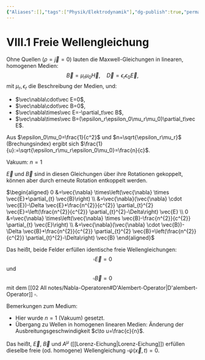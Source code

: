 ```yaml
---
{"Aliases":[],"tags":["Physik/Elektrodynamik"],"dg-publish":true,"permalink":"/02-all-notes/viii-1-freie-wellengleichung/","dgHomeLink":true,"dgPassFrontmatter":true}
---
```


# VIII.1 Freie Wellengleichung
Ohne Quellen ($\rho=\vec{j}=0$) lauten die Maxwell-Gleichungen in linearen, homogenen Medien: $$\vec B=\mu_r\mu_0\vec H, \quad\vec D=\epsilon_r\epsilon_0\vec E,$$ mit $\mu_r,\epsilon_r$ die Beschreibung der Medien, und: 
- $\vec\nabla\cdot\vec E=0$, 
- $\vec\nabla\cdot\vec B=0$, 
- $\vec\nabla\times\vec E=-\partial_t\vec B$, 
- $\vec\nabla\times\vec B=(\epsilon_r\epsilon_0\mu_r\mu_0)\partial_t\vec E$.  

Aus $\epsilon_0\mu_0=\frac{1}{c^2}$ und $n=\sqrt{\epsilon_r\mu_r}$ (Brechungsindex) ergibt sich $\frac{1}{u}:=\sqrt{\epsilon_r\mu_r\epsilon_0\mu_0}=\frac{n}{c}$. 

Vakuum: $n=1$

$\vec E$ und $\vec B$ sind in diesen Gleichungen über ihre Rotationen gekoppelt, können aber durch erneute Rotation entkoppelt werden. 

$\begin{aligned} 0 &=\vec{\nabla} \times\left(\vec{\nabla} \times \vec{E}+\partial_{t} \vec{B}\right) \\ &=\vec{\nabla}(\vec{\nabla} \cdot \vec{E})-\Delta \vec{E}+\frac{n^{2}}{c^{2}} \partial_{t}^{2} \vec{E}=\left(\frac{n^{2}}{c^{2}} \partial_{t}^{2}-\Delta\right) \vec{E} \\ 0 &=\vec{\nabla} \times\left(\vec{\nabla} \times \vec{B}-\frac{n^{2}}{c^{2}} \partial_{t} \vec{E}\right) \\ &=\vec{\nabla}(\vec{\nabla} \cdot \vec{B})-\Delta \vec{B}+\frac{n^{2}}{c^{2}} \partial_{t}^{2} \vec{B}=\left(\frac{n^{2}}{c^{2}} \partial_{t}^{2}-\Delta\right) \vec{B} \end{aligned}$

Das heißt, beide Felder erfüllen identische freie Wellengleichungen: 
$$\square\vec E=0$$ und $$\square\vec B=0$$ mit dem [[02 All notes/Nabla-Operatoren#D'Alembert-Operator|D'alembert-Operator]] $\square$.

Bemerkungen zum Medium: 
- Hier wurde $n=1$ (Vakuum) gesetzt. 
- Übergang zu Wellen in homogenen linearen Medien: Änderung der Ausbreitungsgeschwindigkeit $c\to u=\frac{c}{n}$. 

Das heißt, $\vec E$, $\vec B$ und $A^\mu$ ([[Lorenz-Eichung|Lorenz-Eichung]]) erfüllen dieselbe freie (od. homogene) Wellengleichung $\square\psi(\vec x,t)=0$. 
